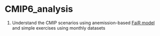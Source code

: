 # CMIP6_analysis
1. Understand the CMIP scenarios using anemission-based [FaiR model](https://fair.readthedocs.io/en/latest/) and simple exercises using monthly datasets


